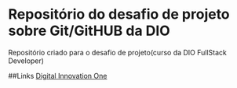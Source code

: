 # Repositório do desafio de projeto sobre Git/GitHUB da DIO

Repositório criado para o desafio de projeto(curso da DIO FullStack Developer)

##Links
[Digital Innovation One](https://www.dio.me/)
